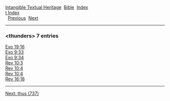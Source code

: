 [Intangible Textual Heritage](../../index)  [Bible](../index) 
[Index](index)   
[t Index](_t_)  
  [Previous](c11570)  [Next](c11572) 

------------------------------------------------------------------------

### &lt;thunders&gt; 7 entries

[Exo 19:16](../kjv/exo019.htm#016)  
[Exo 9:33](../kjv/exo009.htm#033)  
[Exo 9:34](../kjv/exo009.htm#034)  
[Rev 10:3](../kjv/rev010.htm#003)  
[Rev 10:4](../kjv/rev010.htm#004)  
[Rev 10:4](../kjv/rev010.htm#004)  
[Rev 16:18](../kjv/rev016.htm#018)  

------------------------------------------------------------------------

[Next: thus (737)](c11572)
